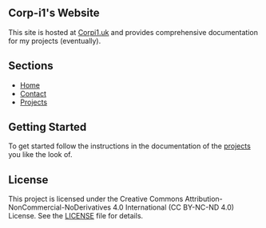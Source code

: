## Corp-i1's Website

This site is hosted at [Corpi1.uk](https://corpi1.uk) and provides comprehensive documentation for my projects (eventually).

## Sections

- [Home](https://corpi1.uk/Home)
- [Contact](https://corpi1.uk/Contact)
- [Projects](https://corpi1.uk/Projects)

## Getting Started

To get started follow the instructions in the documentation of the [projects](/Projects) you like the look of.

## License

This project is licensed under the Creative Commons Attribution-NonCommercial-NoDerivatives 4.0 International (CC BY-NC-ND 4.0) License. See the [LICENSE](LICENSE.md) file for details.

